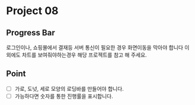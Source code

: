 # Project 08

## Progress Bar

로그인이나, 쇼핑몰에서 결재등 서버 통신이 필요한 경우 화면이동을 막아야 합니다 이외에도 차트를 보여줘야하는경우 해당 프로젝트를 참고 해 주세요.

## Point

- [ ] 가로, 도넛, 세로 모양의 로딩바를 만들어야 합니다.
- [ ] 가능하다면 숫자를 통한 진행률을 표시합니다.
